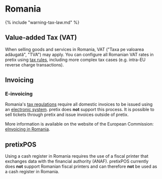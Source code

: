 # Romania

{% include "warning-tax-law.md" %}

## Value-added Tax (VAT)

When selling goods and services in Romania, VAT ("Taxa pe valoarea adăugată", "TVA") may apply.
You can configure all Romanian VAT rates in pretix using [tax rules](../../guides/taxes.md), including more complex tax cases (e.g. intra-EU reverse charge transactions).

## Invoicing

### E-invoicing

Romania's [tax regulations](https://legislatie.just.ro/Public/DetaliiDocumentAfis/275745) require all domestic invoices to be issued using an [electronic system](https://www.anaf.ro/anaf/internet/ANAF/despre_anaf/strategii_anaf/proiecte_digitalizare/e.factura).
pretix does **not** support this process.
It is possible to sell tickets through pretix and issue invoices outside of pretix.

More information is available on the website of the European Commission: [eInvoicing in Romania](https://ec.europa.eu/digital-building-blocks/sites/display/DIGITAL/eInvoicing+in+Romania).

## pretixPOS

Using a cash register in Romania requires the use of a fiscal printer that exchanges data with the financial authority (ANAF).
pretixPOS currently does **not** support Romanian fiscal printers and can therefore **not** be used as a cash register in Romania.
